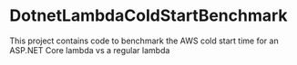 # DotnetLambdaColdStartBenchmark
This project contains code to benchmark the AWS cold start time for an ASP.NET Core lambda vs a regular lambda

